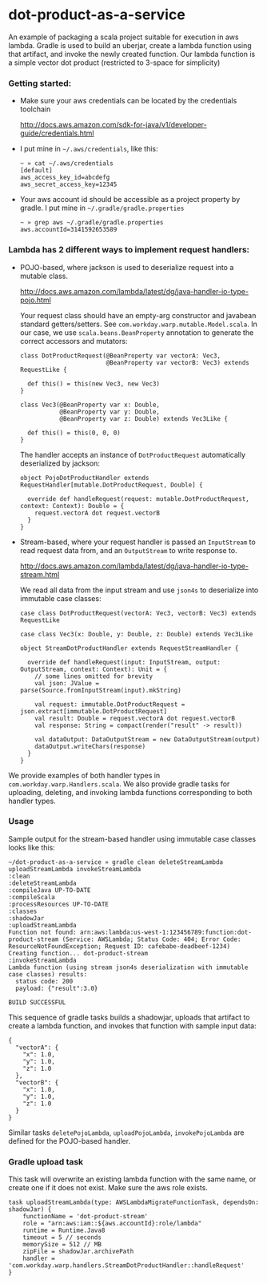 # dot-product-as-a-service
An example of packaging a scala project suitable for execution in aws lambda.
Gradle is used to build an uberjar, create a lambda function using that artifact, and invoke the newly created function.
Our lambda function is a simple vector dot product (restricted to 3-space for simplicity)

### Getting started:
- Make sure your aws credentials can be located by the credentials toolchain

  http://docs.aws.amazon.com/sdk-for-java/v1/developer-guide/credentials.html
- I put mine in `~/.aws/credentials`, like this:

  ```
  ~ » cat ~/.aws/credentials
  [default]
  aws_access_key_id=abcdefg
  aws_secret_access_key=12345
  ```
  
- Your aws account id should be accessible as a project property by gradle. I put mine in `~/.gradle/gradle.properties`
  ```
  ~ » grep aws ~/.gradle/gradle.properties                                                          
  aws.accountId=3141592653589
  ```

### Lambda has 2 different ways to implement request handlers:
- POJO-based, where jackson is used to deserialize request into a mutable class.
  
  http://docs.aws.amazon.com/lambda/latest/dg/java-handler-io-type-pojo.html
  
  Your request class should have an empty-arg constructor and javabean standard getters/setters. See `com.workday.warp.mutable.Model.scala`. In our case, we use `scala.beans.BeanProperty` annotation to generate the correct accessors and mutators:
  ```
  class DotProductRequest(@BeanProperty var vectorA: Vec3,
                          @BeanProperty var vectorB: Vec3) extends RequestLike {

    def this() = this(new Vec3, new Vec3)
  }
  
  class Vec3(@BeanProperty var x: Double,
             @BeanProperty var y: Double,
             @BeanProperty var z: Double) extends Vec3Like {

    def this() = this(0, 0, 0)
  }
  ```
  The handler accepts an instance of `DotProductRequest` automatically deserialized by jackson:
  ```
  object PojoDotProductHandler extends RequestHandler[mutable.DotProductRequest, Double] {

    override def handleRequest(request: mutable.DotProductRequest, context: Context): Double = {
      request.vectorA dot request.vectorB
    }
  }
  ```

- Stream-based, where your request handler is passed an `InputStream` to read request data from, and an `OutputStream` to write response to.
  
  http://docs.aws.amazon.com/lambda/latest/dg/java-handler-io-type-stream.html
  
  We read all data from the input stream and use `json4s` to deserialize into immutable case classes:
  ```
  case class DotProductRequest(vectorA: Vec3, vectorB: Vec3) extends RequestLike

  case class Vec3(x: Double, y: Double, z: Double) extends Vec3Like
  
  object StreamDotProductHandler extends RequestStreamHandler {

    override def handleRequest(input: InputStream, output: OutputStream, context: Context): Unit = {
      // some lines omitted for brevity
      val json: JValue = parse(Source.fromInputStream(input).mkString)

      val request: immutable.DotProductRequest = json.extract[immutable.DotProductRequest]
      val result: Double = request.vectorA dot request.vectorB
      val response: String = compact(render("result" -> result))

      val dataOutput: DataOutputStream = new DataOutputStream(output)
      dataOutput.writeChars(response)
    }
  }
  ```
  
    
We provide examples of both handler types in `com.workday.warp.Handlers.scala`. We also provide gradle tasks for uploading, deleting, and invoking lambda functions corresponding to both handler types. 

### Usage
Sample output for the stream-based handler using immutable case classes looks like this:

```
~/dot-product-as-a-service » gradle clean deleteStreamLambda uploadStreamLambda invokeStreamLambda
:clean
:deleteStreamLambda
:compileJava UP-TO-DATE
:compileScala
:processResources UP-TO-DATE
:classes
:shadowJar
:uploadStreamLambda
Function not found: arn:aws:lambda:us-west-1:123456789:function:dot-product-stream (Service: AWSLambda; Status Code: 404; Error Code: ResourceNotFoundException; Request ID: cafebabe-deadbeef-1234)
Creating function... dot-product-stream
:invokeStreamLambda
Lambda function (using stream json4s deserialization with immutable case classes) results:
  status code: 200
  payload: {"result":3.0}

BUILD SUCCESSFUL
```

This sequence of gradle tasks builds a shadowjar, uploads that artifact to create a lambda function, and invokes that function with sample input data:
```
{
  "vectorA": {
    "x": 1.0,
    "y": 1.0,
    "z": 1.0
  },
  "vectorB": {
    "x": 1.0,
    "y": 1.0,
    "z": 1.0
  }
}
```

Similar tasks `deletePojoLambda`, `uploadPojoLambda`, `invokePojoLambda` are defined for the POJO-based handler.

### Gradle upload task
This task will overwrite an existing lambda function with the same name, or create one if it does not exist. Make sure the aws role exists.
```
task uploadStreamLambda(type: AWSLambdaMigrateFunctionTask, dependsOn: shadowJar) {
    functionName = 'dot-product-stream'
    role = "arn:aws:iam::${aws.accountId}:role/lambda"
    runtime = Runtime.Java8
    timeout = 5 // seconds
    memorySize = 512 // MB
    zipFile = shadowJar.archivePath
    handler = 'com.workday.warp.handlers.StreamDotProductHandler::handleRequest'
}
```
